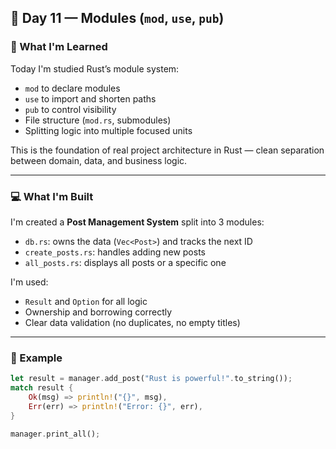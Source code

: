 ## 📅 Day 11 — Modules (`mod`, `use`, `pub`)

### 🧠 What I'm Learned
Today I'm studied Rust’s module system:
- `mod` to declare modules
- `use` to import and shorten paths
- `pub` to control visibility
- File structure (`mod.rs`, submodules)
- Splitting logic into multiple focused units

This is the foundation of real project architecture in Rust — clean separation between domain, data, and business logic.

---

### 💻 What I'm Built

I'm created a **Post Management System** split into 3 modules:

- `db.rs`: owns the data (`Vec<Post>`) and tracks the next ID
- `create_posts.rs`: handles adding new posts
- `all_posts.rs`: displays all posts or a specific one

I'm used:
- `Result` and `Option` for all logic
- Ownership and borrowing correctly
- Clear data validation (no duplicates, no empty titles)

---

### 🧪 Example

```rust
let result = manager.add_post("Rust is powerful!".to_string());
match result {
    Ok(msg) => println!("{}", msg),
    Err(err) => println!("Error: {}", err),
}

manager.print_all();

